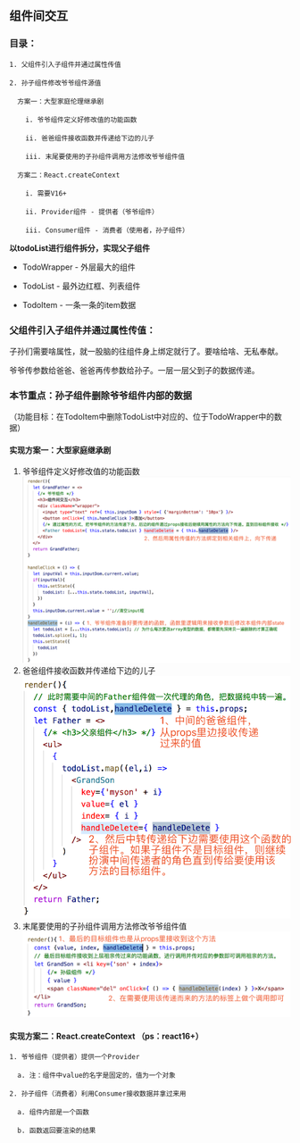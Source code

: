 ## 组件间交互
### 目录：
```
1. 父组件引入子组件并通过属性传值  

2. 孙子组件修改爷爷组件源值  

  方案一：大型家庭伦理继承剧

    i. 爷爷组件定义好修改值的功能函数

    ii. 爸爸组件接收函数并传递给下边的儿子

    iii. 末尾要使用的子孙组件调用方法修改爷爷组件值

  方案二：React.createContext

    i. 需要V16+

    ii. Provider组件 - 提供者（爷爷组件）
    
    iii. Consumer组件 - 消费者（使用者，孙子组件）
```


**以todoList进行组件拆分，实现父子组件**

* TodoWrapper - 外层最大的组件

* TodoList - 最外边红框、列表组件

* TodoItem - 一条一条的item数据

### 父组件引入子组件并通过属性传值：

子孙们需要啥属性，就一股脑的往组件身上绑定就行了。要啥给啥、无私奉献。

爷爷传参数给爸爸、爸爸再传参数给孙子。一层一层父到子的数据传递。 


### 本节重点：孙子组件删除爷爷组件内部的数据
（功能目标：在TodoItem中删除TodoList中对应的、位于TodoWrapper中的数据）

#### 实现方案一：大型家庭继承剧
1. 爷爷组件定义好修改值的功能函数  
![爷爷组件相关代码](../../assets/images/GrandFather.png)
2. 爸爸组件接收函数并传递给下边的儿子  
![爷爷组件相关代码](../../assets/images/Father.png)
3. 末尾要使用的子孙组件调用方法修改爷爷组件值  
![爷爷组件相关代码](../../assets/images/GrandSon.png)

#### 实现方案二：React.createContext （ps：react16+）
```
1. 爷爷组件（提供者）提供一个Provider 

  a. 注：组件中value的名字是固定的，值为一个对象
  
2. 孙子组件（消费者）利用Consumer接收数据并拿过来用

  a. 组件内部是一个函数
  
  b. 函数返回要渲染的结果
```












